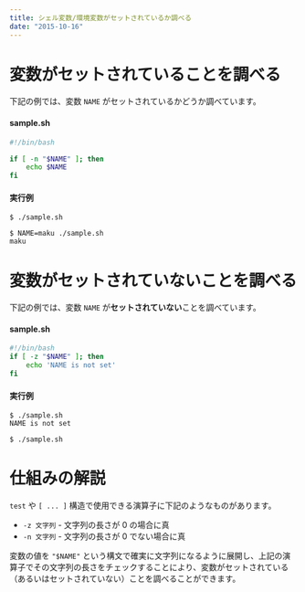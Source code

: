 ```yaml
---
title: シェル変数/環境変数がセットされているか調べる
date: "2015-10-16"
---
```


変数がセットされていることを調べる
====

下記の例では、変数 `NAME` がセットされているかどうか調べています。

#### sample.sh
```bash
#!/bin/bash

if [ -n "$NAME" ]; then
    echo $NAME
fi
```

#### 実行例
```
$ ./sample.sh

$ NAME=maku ./sample.sh
maku
```

変数がセットされていないことを調べる
====

下記の例では、変数 `NAME` が**セットされていない**ことを調べています。

#### sample.sh
```bash
#!/bin/bash
if [ -z "$NAME" ]; then
    echo 'NAME is not set'
fi
```

#### 実行例
```
$ ./sample.sh
NAME is not set

$ ./sample.sh
```


仕組みの解説
====

`test` や `[ ... ]` 構造で使用できる演算子に下記のようなものがあります。

* `-z 文字列` - 文字列の長さが 0 の場合に真
* `-n 文字列` - 文字列の長さが 0 でない場合に真

変数の値を `"$NAME"` という構文で確実に文字列になるように展開し、上記の演算子でその文字列の長さをチェックすることにより、変数がセットされている（あるいはセットされていない）ことを調べることができます。


